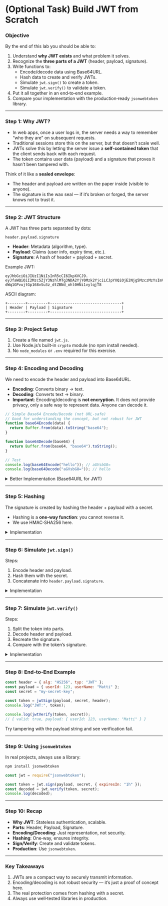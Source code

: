 # (Optional Task) Build JWT from Scratch

### **Objective**

By the end of this lab you should be able to:

1. Understand **why JWT exists** and what problem it solves.  
2. Recognize the **three parts of a JWT** (header, payload, signature).  
3. Write functions to:
   - Encode/decode data using Base64URL.
   - Hash data to create and verify JWTs.
   - Simulate `jwt.sign()` to create a token.
   - Simulate `jwt.verify()` to validate a token.  
4. Put it all together in an end‑to‑end example.  
5. Compare your implementation with the production‑ready `jsonwebtoken` library.

---

### **Step 1: Why JWT?**

- In web apps, once a user logs in, the server needs a way to remember “who they are” on subsequent requests.  
- Traditional sessions store this on the server, but that doesn’t scale well.  
- JWTs solve this by letting the server issue a **self‑contained token** that the client sends back with each request.  
- The token contains user data (payload) and a signature that proves it hasn’t been tampered with.

Think of it like a **sealed envelope**:  
- The header and payload are written on the paper inside (visible to anyone).  
- The signature is the wax seal — if it’s broken or forged, the server knows not to trust it.

---

### **Step 2: JWT Structure**

A JWT has three parts separated by dots:

```
header.payload.signature
```

- **Header**: Metadata (algorithm, type).  
- **Payload**: Claims (user info, expiry time, etc.).  
- **Signature**: A hash of header + payload + secret.  

Example JWT:

```plaintext
eyJhbGciOiJIUzI1NiIsInR5cCI6IkpXVCJ9.
eyJfaWQiOiI2Mzc5ZjY3NzhlMTg3NDA2YjY0Mzk2YjciLCJpYXQiOjE2Njg5MzczMzYsImV4cCI6MTY2OTE5NjUzNn0.
dWq1GPvujtGp168vSu3z_dtZBNd_ohl0HNi1vylqjT8
```

ASCII diagram:

```
+--------+---------+--------------------------------+
| Header | Payload | Signature                      |
+--------+---------+--------------------------------+
```

---

### **Step 3: Project Setup**

1. Create a file named `jwt.js`.  
2. Use Node.js’s built‑in `crypto` module (no npm install needed).  
3. No `node_modules` or `.env` required for this exercise.

---

### **Step 4: Encoding and Decoding**

We need to encode the header and payload into Base64URL.

- **Encoding**: Converts binary → text.  
- **Decoding**: Converts text → binary.  
- **Important**: Encoding/decoding is **not encryption**. It does not provide privacy, only a safe way to represent data. Anyone can decode it.


```js
// Simple Base64 Encode/Decode (not URL-safe)
// Good for understanding the concept, but not robust for JWT
function base64Encode(data) {
  return Buffer.from(data).toString("base64");
}

function base64Decode(base64) {
  return Buffer.from(base64, "base64").toString();
}

// Test
console.log(base64Encode("hello")); // aGVsbG8=
console.log(base64Decode("aGVsbG8=")); // hello
```

<details>
<summary>Better Implementation (Base64URL for JWT) </summary>

```javascript
// Encode to Base64URL
function base64UrlEncode(data) {
  return Buffer.from(data)
    .toString("base64")
    .replace(/=/g, "")
    .replace(/\+/g, "-")
    .replace(/\//g, "_");
}

// Decode from Base64URL
function base64UrlDecode(encodedData) {
  const base64 = encodedData.replace(/-/g, "+").replace(/_/g, "/");
  return Buffer.from(base64, "base64").toString();
}
```

</details>

---

### **Step 5: Hashing**

The signature is created by hashing the header + payload with a secret.

- Hashing is a **one‑way function**: you cannot reverse it.  
- We use HMAC‑SHA256 here.  

<details>
<summary>Implementation</summary>

```javascript
const crypto = require("crypto");

function hash(payload, secret, header) {
  const encodedHeader = base64UrlEncode(JSON.stringify(header));
  const encodedPayload = base64UrlEncode(JSON.stringify(payload));
  return crypto
    .createHmac("sha256", secret)
    .update(`${encodedHeader}.${encodedPayload}`)
    .digest("hex");
}
```

</details>

---

### **Step 6: Simulate `jwt.sign()`**

Steps:
1. Encode header and payload.  
2. Hash them with the secret.  
3. Concatenate into `header.payload.signature`.

<details>
<summary>Implementation</summary>

```javascript
function jwtSign(payload, secret, header = { alg: "HS256", typ: "JWT" }) {
  const encodedHeader = base64UrlEncode(JSON.stringify(header));
  const encodedPayload = base64UrlEncode(JSON.stringify(payload));
  const signature = hash(payload, secret, header);
  return `${encodedHeader}.${encodedPayload}.${signature}`;
}
```

</details>

---

### **Step 7: Simulate `jwt.verify()`**

Steps:
1. Split the token into parts.  
2. Decode header and payload.  
3. Recreate the signature.  
4. Compare with the token’s signature.

<details>
<summary>Implementation</summary>

```javascript
function jwtVerify(token, secret) {
  const [encodedHeader, encodedPayload, signature] = token.split(".");
  if (!encodedHeader || !encodedPayload || !signature) {
    return { valid: false, error: "Malformed token" };
  }
  const header = JSON.parse(base64UrlDecode(encodedHeader));
  const payload = JSON.parse(base64UrlDecode(encodedPayload));
  const validSignature = hash(payload, secret, header);
  if (validSignature !== signature) {
    return { valid: false, error: "Invalid signature" };
  }
  return { valid: true, payload };
}
```

</details>

---

### **Step 8: End‑to‑End Example**

```javascript
const header = { alg: "HS256", typ: "JWT" };
const payload = { userId: 123, userName: "Matti" };
const secret = "my-secret-key";

const token = jwtSign(payload, secret, header);
console.log("JWT:", token);

console.log(jwtVerify(token, secret)); 
// { valid: true, payload: { userId: 123, userName: "Matti" } }
```

Try tampering with the payload string and see verification fail.

---

### **Step 9: Using `jsonwebtoken`**

In real projects, always use a library:

```bash
npm install jsonwebtoken
```

```javascript
const jwt = require("jsonwebtoken");

const token = jwt.sign(payload, secret, { expiresIn: "1h" });
const decoded = jwt.verify(token, secret);
console.log(decoded);
```

---

### **Step 10: Recap**

- **Why JWT**: Stateless authentication, scalable.  
- **Parts**: Header, Payload, Signature.  
- **Encoding/Decoding**: Just representation, not security.  
- **Hashing**: One‑way, ensures integrity.  
- **Sign/Verify**: Create and validate tokens.  
- **Production**: Use `jsonwebtoken`.

---

### **Key Takeaways**

1. JWTs are a compact way to securely transmit information.  
2. Encoding/decoding is not robust security — it’s just a proof of concept here.  
3. The real protection comes from hashing with a secret.  
4. Always use well‑tested libraries in production.  





<!-- # Build JWT from Scratch (Version 1)
---

### **Objective**

1. Understand the structure of a JWT.
2. Write functions to:
   - Base64URL encode/decode data.
   - Hash data for creating and verifying JWTs.
   - Simulate `jwt.sign()` to create a JWT.
   - Simulate `jwt.verify()` to validate a JWT.
3. Test the implementation.

---

### **Step 1: Understanding the JWT Structure**

- JWT consists of three parts:
  1. **Header**: Metadata (e.g., the algorithm used).
  2. **Payload**: Data (e.g., user information).
  3. **Signature**: Ensures integrity by hashing the header and payload with a secret.

Example JWT:
```plaintext
eyJhbGciOiJIUzI1NiIsInR5cCI6IkpXVCJ9.eyJfaWQiOiI2Mzc5ZjY3NzhlMTg3NDA2YjY0Mzk2YjciLCJpYXQiOjE2Njg5MzczMzYsImV4cCI6MTY2OTE5NjUzNn0.dWq1GPvujtGp168vSu3z_dtZBNd_ohl0HNi1vylqjT8
```

---

### **Step 2: Project Setup**

1. Create a file named `jwt.js` where you will write all your code for this project.
2. Use Node.js's built-in `crypto` module for hashing functionality. Since it is a core module, there’s no need to install it via npm or manage dependencies for this step.
3. You do not need a `node_modules` directory or a `.env` file for excluding dependencies in this case because this exercise doesn’t require additional npm packages.

---

### **Step 3: Base64URL Encoding and Decoding**

Write a function to encode and decode strings using Base64URL.

<details>
<summary>How to: Base64URL Implementation</summary>

```javascript
// Helper: Base64URL Encode/Decode

// Encode to Base64URL
function base64UrlEncode(data) {
    return Buffer.from(data)              // Convert the input string into a Buffer (binary data)
        .toString("base64")               // Encode that binary data into standard Base64
        .replace(/=/g, "")                // Remove '=' padding (optional in Base64URL)
        .replace(/\+/g, "-")              // Replace '+' with '-' (URL-safe)
        .replace(/\//g, "_");              // Replace '/' with '_' (URL-safe)
}

// Decode from Base64URL
function base64UrlDecode(encodedData) {
    const base64 = encodedData
        .replace(/-/g, "+")               // Convert '-' back to '+'
        .replace(/_/g, "/");               // Convert '_' back to '/'
    return Buffer.from(base64, "base64")   // Decode Base64 back to bytes
        .toString();                       // Convert bytes back to a normal string
}

// Test
console.log("Encoded Data:", base64UrlEncode("hello")); // aGVsbG8
console.log("Decoded Data:", base64UrlDecode("aGVsbG8")); // hello
```

**Why Base64URL?**
- URLs are unsafe for `+` and `/`, so Base64URL replaces them with `-` and `_` respectively.
- Trailing `=` padding is removed.

</details>

---

### **Step 4: Hashing**

Create a function to hash the header, payload, and secret using HMAC-SHA256. 

<details>
<summary>How to: Hash Function Implementation</summary>

```javascript
const crypto = require("crypto");

// Hash function
function hash(payload, secret, header) {
  const encodedHeader = base64UrlEncode(JSON.stringify(header));
  const encodedPayload = base64UrlEncode(JSON.stringify(payload));
  return crypto
    .createHmac("sha256", secret)
    .update(`${encodedHeader}.${encodedPayload}`)
    .digest("hex");
}

// Test
// const header1 = { alg: "HS256", typ: "JWT" }; // Customizable
// const payload1 = { userId: 123, exp: Math.floor(Date.now() / 1000) + 60 }; // Custom payload
// const secret1 = "my-secret-key";

// console.log("Hash:", hash(payload1, secret1, header1));
```

> **Note:** In real applications, you should use a strong secret and save it in `.env` file. You can generate one as follows: 
```javascript
const mySecret = require("crypto").randomBytes(64).toString("hex");
console.log("Generated Secret:", mySecret); // Example strong secret
```

</details>


---

### **Step 5: Simulate `jwt.sign()`**

Write a function to create a JWT. 

**Steps:**
1. Accept payload, secret, and header as parameters.
2. Encode the header and payload using Base64URL.
3. Generate a signature using the hash function.
4. Combine all parts to create the JWT.

<details>
<summary>How to: Sign Function Implementation</summary>

```javascript
// Simulate jwt.sign()
function jwtSign(payload, secret, header = { alg: "HS256", typ: "JWT" }) {
  // Step 1: Encode header and payload to Base64URL
  const encodedHeader = base64UrlEncode(JSON.stringify(header));
  const encodedPayload = base64UrlEncode(JSON.stringify(payload));

  // Step 2: Create a signature using the encoded header, payload, and secret
  const signature = hash(payload, secret, header);

  // Step 3: Combine all parts into the JWT structure
  return `${encodedHeader}.${encodedPayload}.${signature}`;
}

// Example Usage
// const payload2 = { userId: 123, exp: Math.floor(Date.now() / 1000) + 60 }; // Expires in 60 seconds
// const mySecret2 = require("crypto").randomBytes(64).toString("hex"); // Strong secret
// const header2 = { alg: "HS256", typ: "JWT" }; // Customizable

// console.log("Generated Secret:", mySecret2);
// const token2 = jwtSign(payload2, mySecret2, header2);
// console.log("JWT:", token2);
```
</details>

---

### **Step 6: Simulate `jwt.verify()`**

Write a function to:
1. Decode the JWT.
2. Recreate the signature and compare it with the one in the token.
3. Check for malformed or tampered tokens.

<details>
<summary>How to: Verify Function Implementation</summary>

```javascript
// Simulate jwt.verify()
function jwtVerify(token, secret) {
  const [encodedHeader, encodedPayload, signature] = token.split(".");

  if (!encodedHeader || !encodedPayload || !signature) {
    return { valid: false, error: "Malformed token" };
  }

  // Decode header and payload
  const header = JSON.parse(base64UrlDecode(encodedHeader));
  const payload = JSON.parse(base64UrlDecode(encodedPayload));

  // Recreate signature
  const validSignature = hash(payload, secret, header);

  // Compare signatures
  if (validSignature !== signature) {
    return { valid: false, error: "Invalid signature" };
  }

  return { valid: true, payload: payload };
}

// Example Usage
console.log(jwtVerify(token2, mySecret2)); // Should return: { valid: true, payload: { userId: 123, userName: "Matti" } }
```
</details>


---

### **Step 7: Example Usage**

```javascript
// Example Usage
const header = { alg: "HS256", typ: "JWT" }; // Customizable
const payload = {
  userId: 123,
  userName: "Matti",
}; 
const secret = require("crypto").randomBytes(64).toString("hex");

console.log("Generated Secret:", secret);
const token = jwtSign(payload, secret, header);
console.log("JWT:", token);

console.log(jwtVerify(token, secret)); // Should print: { valid: true, payload: { userId: 123, userName: "Matti" } }
```
---

### **Step 8: Recap**

1. **Discuss**:
   - **How does each JWT part contribute to its functionality?**
     - Header: Specifies algorithm and token type.
     - Payload: Holds user-specific data.
     - Signature: Ensures the token hasn’t been tampered with.
   - **Why is hashing necessary?**
   - **What happens if the secret is leaked?**
     - If the secret is known, an attacker can create valid-looking tokens.
   - **Difference Between `jwt.verify` and `jwt.decode`:**
     - `jwt.decode` only extracts the payload without validating the token.
     - `jwt.verify` checks the token’s integrity and validates the signature.

2. **Note**:
   While building JWT from scratch is a great learning exercise, in production, always use libraries like `jsonwebtoken`:
   ```bash
   npm install jsonwebtoken
   ```
   Example:
   ```javascript
   const jwt = require("jsonwebtoken");

   const token = jwt.sign(payload, secret, { expiresIn: "1h" });
   const decoded = jwt.verify(token, secret);
   console.log(decoded);
   ```

2. **Test Cases**:
   - Valid tokens.
   - Tampered tokens (modify the payload and test).
   - Tokens with altered headers.

---

### **Key Takeaways**

1. JWTs are a compact and secure way to transfer information.
2. Encoding, hashing, and strong secrets are essential for security.
3. While implementing from scratch is educational, production use should rely on well-tested libraries like `jsonwebtoken`.
 -->
